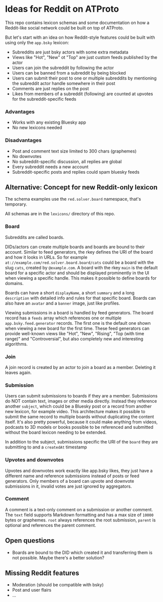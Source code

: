 # Ideas for Reddit on ATProto

This repo contains lexicon schemas and some documentation on how a Reddit-like social network could be built on top of ATProto.

But let's start with an idea on how Reddit-style features could be built with using only the `app.bsky` lexicon:

- Subreddits are just bsky actors with some extra metadata
- Views like "Hot", "New" ot "Top" are just custom feeds published by the actor
- Users can join the subreddit by following the actor
- Users can be banned from a subreddit by being blocked
- Users can submit their post to one or multiple subreddits by mentioning the subreddit actor handle somewhere in their post
- Comments are just replies on the post
- Likes from members of a subreddit (following) are counted at upvotes for the subreddit-specific feeds

### Advantages

- Works with any existing Bluesky app
- No new lexicons needed

### Disadvantages

- Post and comment text size limited to 300 chars (graphemes)
- No downvotes
- No subreddit-specific discussion, all replies are global
- Every subreddit needs a new account
- Subreddit-specific posts and replies could spam bluesky feeds

## Alternative: Concept for new Reddit-only lexicon

The schema examples use the `red.solver.board` namespace, that's temporary.

All schemas are in the `lexicons/` directory of this repo.

### Board

Subreddits are called boards.

DIDs/actors can create multiple boards and boards are bound to their account. Similar to feed generators, the rkey defines the URI of the board and how it looks in URLs.
So for example `at://example.com/red.solver.board.board/cats` could be a board with the slug `cats`, created by `@example.com`. A board with the rkey `main` is the default board for a specific actor and should be displayed prominently in the UI when viewing a specific handle. This makes it possible to define boards for domains.

Boards can have a short `displayName`, a short `summary` and a long `description` with detailed info and rules for that specific board. Boards can also have an `avatar` and a `banner` image, just like profiles.

Viewing submissions in a board is handled by feed generators. The board record has a `feeds` array which references one or multiple `app.bsky.feed.generator` records. The first one is the default one shown when viewing a new board for the first time. These feed generators can provide well-known views like "Hot", "New", "Rising", "Top (with time range)" and "Controversial", but also completely new and interesting algorithms.

### Join

A join record is created by an actor to join a board as a member. Deleting it leaves again.

### Submission

Users can submit submissions to boards if they are a member. Submissions do NOT contain text, images or other media directly. Instead they reference another `subject`, which could be a Bluesky post or a record from another new lexicon, for example video. This architecture makes it possible to submit the same record to multiple boards without duplicating the content itself. It's also pretty powerful, because it could make anything from videos, podcasts to 3D models or books possible to be referenced and submitted without the board lexicon needing to be extended.

In addition to the subject, submissions specific the URI of the `board` they are submitting to and a `createdAt` timestamp

### Upvotes and downvotes

Upvotes and downvotes work exactly like app.bsky likes, they just have a different name and reference submissions instead of posts or feed generators. Only members of a board can upvote and downvote submissions in it, invalid votes are just ignored by aggregators.

### Comment

A comment is a text-only comment on a submission or another comment. The `text` field supports Markdown formatting and has a max size of `10000` bytes or graphemes. `root` always references the root submission, `parent` is optional and references the parent comment.

## Open questions

- Boards are bound to the DID which created it and transferring them is not possible. Maybe there's a better solution?

## Missing Reddit features

- Moderation (should be compatible with bsky)
- Post and user flairs
- ...